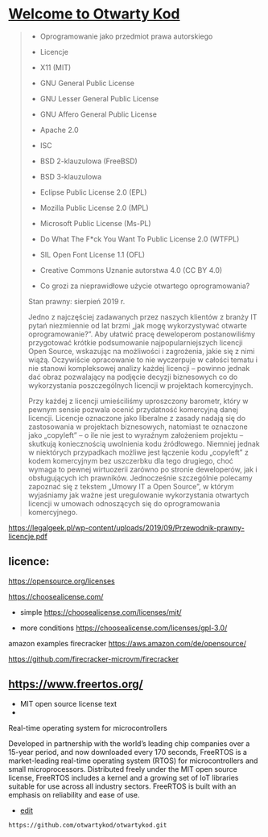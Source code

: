 # [Welcome to Otwarty Kod](https://www.otwartykod.pl/)



> -   Oprogramowanie jako przedmiot prawa autorskiego
> -   Licencje
> 
> -   X11 (MIT)
> -   GNU General Public License
> -   GNU Lesser General Public License
> -   GNU Affero General Public License
> -   Apache 2.0
> -   ISC
> -   BSD 2-klauzulowa (FreeBSD)
> -   BSD 3-klauzulowa
> -   Eclipse Public License 2.0 (EPL)
> -   Mozilla Public License 2.0 (MPL)
> -   Microsoft Public License (Ms-PL)
> -   Do What The F\*ck You Want To Public License 2.0 (WTFPL)
> -   SIL Open Font License 1.1 (OFL)
> -   Creative Commons Uznanie autorstwa 4.0 (CC BY 4.0)
> 
> -   Co grozi za nieprawidłowe użycie otwartego oprogramowania?
> 
> Stan prawny: sierpień 2019 r.
> 
> Jedno z najczęściej zadawanych przez naszych klientów z branży IT pytań niezmiennie od lat brzmi „jak mogę wykorzystywać otwarte oprogramowanie?”. Aby ułatwić pracę deweloperom postanowiliśmy przygotować krótkie podsumowanie najpopularniejszych licencji Open Source, wskazując na możliwości i zagrożenia, jakie się z nimi wiążą. Oczywiście opracowanie to nie wyczerpuje w całości tematu i nie stanowi kompleksowej analizy każdej licencji – powinno jednak dać obraz pozwalający na podjęcie decyzji biznesowych co do wykorzystania poszczególnych licencji w projektach komercyjnych.
> 
> Przy każdej z licencji umieściliśmy uproszczony barometr, który w pewnym sensie pozwala ocenić przydatność komercyjną danej licencji. Licencje oznaczone jako liberalne z zasady nadają się do zastosowania w projektach biznesowych, natomiast te oznaczone jako „copyleft” – o ile nie jest to wyraźnym założeniem projektu – skutkują koniecznością uwolnienia kodu źródłowego. Niemniej jednak w niektórych przypadkach możliwe jest łączenie kodu „copyleft” z kodem komercyjnym bez uszczerbku dla tego drugiego, choć wymaga to pewnej wirtuozerii zarówno po stronie deweloperów, jak i obsługujących ich prawników. Jednocześnie szczególnie polecamy zapoznać się z tekstem „Umowy IT a Open Source”, w którym wyjaśniamy jak ważne jest uregulowanie wykorzystania otwartych licencji w umowach odnoszących się do oprogramowania komercyjnego.

https://legalgeek.pl/wp-content/uploads/2019/09/Przewodnik-prawny-licencje.pdf


## licence:

https://opensource.org/licenses

https://choosealicense.com/

+ simple
https://choosealicense.com/licenses/mit/

+ more conditions
https://choosealicense.com/licenses/gpl-3.0/



amazon examples
firecracker
https://aws.amazon.com/de/opensource/

https://github.com/firecracker-microvm/firecracker


##  https://www.freertos.org/
+ MIT open source license text
+
Real-time operating system for microcontrollers

Developed in partnership with the world’s leading chip companies over a 15-year period, and now downloaded every 170 seconds, FreeRTOS is a market-leading real-time operating system (RTOS) for microcontrollers and small microprocessors. Distributed freely under the MIT open source license, FreeRTOS includes a kernel and a growing set of IoT libraries suitable for use across all industry sectors. FreeRTOS is built with an emphasis on reliability and ease of use.


+ [edit](https://github.com/otwartykod/otwartykod/edit/main/README.md)

```
https://github.com/otwartykod/otwartykod.git
```
